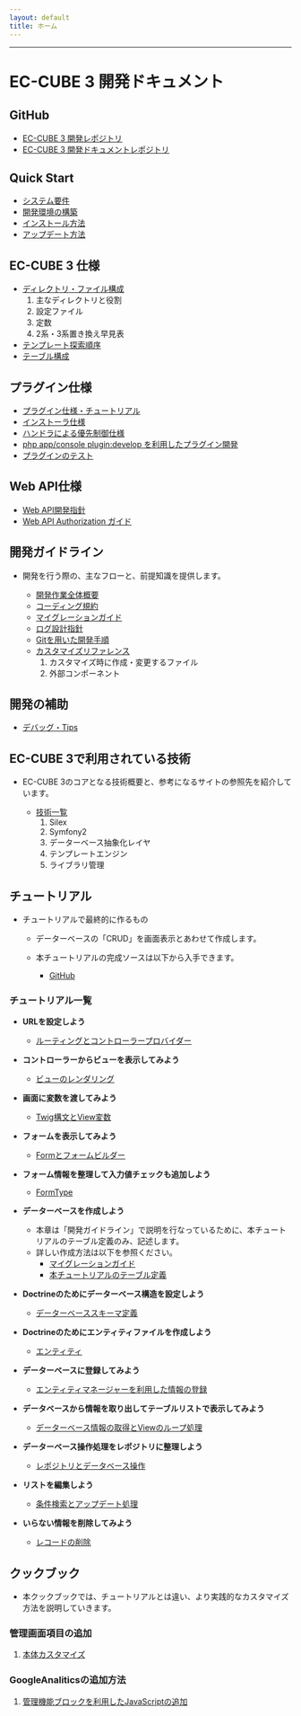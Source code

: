 ```yaml
---
layout: default
title: ホーム
---
```


---

# EC-CUBE 3 開発ドキュメント

## GitHub

- [EC-CUBE 3 開発レポジトリ](https://github.com/EC-CUBE/ec-cube)
- [EC-CUBE 3 開発ドキュメントレポジトリ](https://github.com/EC-CUBE/ec-cube.github.io)

## Quick Start

- [システム要件](/requirement.html)
- [開発環境の構築](development-environment.html)
- [インストール方法](/install.html)
- [アップデート方法](/update.html)

## EC-CUBE 3 仕様

- [ディレクトリ・ファイル構成](/spec-directory-structure.html)
  1. 主なディレクトリと役割
  1. 設定ファイル
  1. 定数
  1. 2系・3系置き換え早見表
- [テンプレート探索順序](/template.html)
- <a href="https://github.com/EC-CUBE/eccube3-doc" target="_blank">テーブル構成</a>

## プラグイン仕様

- [プラグイン仕様・チュートリアル](/plugin.html)
- [インストーラ仕様](/plugin_install.html)
- [ハンドラによる優先制御仕様](/plugin_handler.html) 
- [php app/console plugin:develop を利用したプラグイン開発](/plugin_console.html)
- [プラグインのテスト](plugin-test.html)

## Web API仕様

- [Web API開発指針](/api.html)
- [Web API Authorization ガイド](/api_authorization.md)

## 開発ガイドライン
- 開発を行う際の、主なフローと、前提知識を提供します。

	- [開発作業全体概要](workflow-general-image.html)
	- [コーディング規約](coding_style.html)
	- [マイグレーションガイド](migration.html)
	- <a href="http://qiita.com/nanasess/items/350e59b29cceb2f122b3" target="_blank">ログ設計指針</a>
	- [Gitを用いた開発手順](workflow.html)
	- [カスタマイズリファレンス](customize-reference.html)
        1. カスタマイズ時に作成・変更するファイル
        2. 外部コンポーネント

## 開発の補助

- [デバッグ・Tips](tips.html)

## EC-CUBE 3で利用されている技術
- EC-CUBE 3のコアとなる技術概要と、参考になるサイトの参照先を紹介しています。

	- [技術一覧](/architecture.html)
		1. Silex 
		1. Symfony2
		1. データーベース抽象化レイヤ 
		1. テンプレートエンジン 
		1. ライブラリ管理 


## チュートリアル

- チュートリアルで最終的に作るもの

    - データーベースの「CRUD」を画面表示とあわせて作成します。

    - 本チュートリアルの完成ソースは以下から入手できます。
    
        - <a href="https://github.com/geany-y/ec-cube/tree/documents/tutorial" target="_blank">GitHub</a>

### チュートリアル一覧

- **URLを設定しよう**
    - [ルーティングとコントローラープロバイダー](tutorial-1.html)

- **コントローラーからビューを表示してみよう**
    - [ビューのレンダリング](tutorial-2.html)

- **画面に変数を渡してみよう**
    - [Twig構文とView変数](tutorial-3.html)

- **フォームを表示してみよう**
    - [Formとフォームビルダー](tutorial-4.html)

- **フォーム情報を整理して入力値チェックも追加しよう**
    - [FormType](tutorial-5.html)

- **データーベースを作成しよう**
    - 本章は「開発ガイドライン」で説明を行なっているために、本チュートリアルのテーブル定義のみ、記述します。
    - 詳しい作成方法は以下を参照ください。
        - [マイグレーションガイド](migration.html)
        - [本チュートリアルのテーブル定義](tutorial-6.html)

- **Doctrineのためにデーターベース構造を設定しよう**
    - [データーベーススキーマ定義](tutorial-7.html)

- **Doctrineのためにエンティティファイルを作成しよう**
    - [エンティティ](tutorial-8.html)

- **データーベースに登録してみよう**
    - [エンティティマネージャーを利用した情報の登録](tutorial-9.html)

- **データベースから情報を取り出してテーブルリストで表示してみよう**
    - [データーベース情報の取得とViewのループ処理](tutorial-10.html)

- **データーベース操作処理をレポジトリに整理しよう**
    - [レポジトリとデータベース操作](tutorial-11.html)

- **リストを編集しよう**
    - [条件検索とアップデート処理](tutorial-12.html)

- **いらない情報を削除してみよう**
    - [レコードの削除](tutorial-13.html)


## クックブック

- 本クックブックでは、チュートリアルとは違い、より実践的なカスタマイズ方法を説明していきます。

### 管理画面項目の追加

1. [本体カスタマイズ](cookbook-1-cube3-customize-admin-add.html)

### GoogleAnaliticsの追加方法

1. [管理機能ブロックを利用したJavaScriptの追加](cookbook-2-cube3-customize-js.html)
